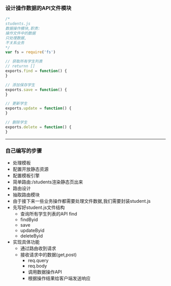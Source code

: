 ### 设计操作数据的API文件模块

```javascript
/* 
students.js
数据操作模块,职责:
操作文件中的数据
只处理数据,
不关系业务
*/
var fs = require('fs')

// 获取所有学生列表
// returnn []
exports.find = function() {
}

// 添加保存学生
exports.save = function() {
}

// 更新学生
exports.update = function() {
}

// 删除学生
exports.delete = function() {
}
```

---

### 自己编写的步骤

- 处理模板
- 配置开放静态资源
- 配置模板引擎
- 简单路由:/students渲染静态页出来
- 路由设计
- 抽取路由模块
- 由于接下来一些业务操作都需要处理文件数据,我们需要封装student.js
- 先写好student.js文件结构
  - 查询所有学生列表的API find
  - findByid
  - save
  - updateByid
  - deleteByid
- 实现具体功能
  - 通过路由收到请求
  - 接收请求中的数据(get,post)
    - req.query
    - req.body
    - 调用数据操作API
    - 根据操作结果给客户端发送响应





